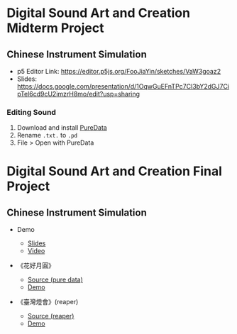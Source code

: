 Digital Sound Art and Creation Midterm Project
===
## Chinese Instrument Simulation

- p5 Editor Link: https://editor.p5js.org/FooJiaYin/sketches/VaW3goaz2
- Slides: https://docs.google.com/presentation/d/1OqwGuEFnTPc7CI3bY2dGJ7CipTel6cd9cU2imzrH8mo/edit?usp=sharing

### Editing Sound

1. Download and install [PureData](https://puredata.info/)
2. Rename `.txt.` to `.pd`
3. File > Open with PureData

Digital Sound Art and Creation Final Project
===
## Chinese Instrument Simulation
- Demo 
    - [Slides](https://docs.google.com/presentation/d/11zOXdKmfZ1bjQZCCTZ18SI_GCdxZ1jFJ4zhQ0Xqh_V0/edit?usp=sharing)
    - [Video](https://youtu.be/6N4jZ4RtZlc)
- 《花好月圓》
    - [Source (pure data)](https://github.com/FooJiaYin/chinese-instrument-pd/blob/main/demo/花好月圓.pd)
    - [Demo](https://github.com/FooJiaYin/chinese-instrument-pd/blob/main/demo/花好月圓.wav)

- 《臺灣燈會》(reaper)
    - [Source (reaper)](https://github.com/FooJiaYin/chinese-instrument-pd/blob/main/demo/臺灣燈會.pd)
    - [Demo](https://drive.google.com/file/d/1xV75tCX5cG_qIIKs19MwHvTJBjx4yMEe/view?usp=drivesdk)